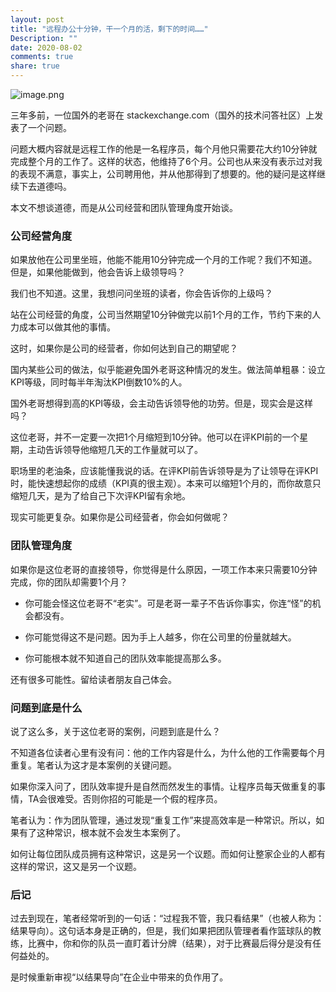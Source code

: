 ```yaml
---
layout: post
title: "远程办公十分钟，干一个月的活，剩下的时间……"
Description: ""
date: 2020-08-02
comments: true
share: true
---
```


![image.png](/assets/images/292372-dd447744b3fa2ed2.jpg)

三年多前，一位国外的老哥在 stackexchange.com（国外的技术问答社区）上发表了一个问题。

问题大概内容就是远程工作的他是一名程序员，每个月他只需要花大约10分钟就完成整个月的工作了。这样的状态，他维持了6个月。公司也从来没有表示过对我的表现不满意，事实上，公司聘用他，并从他那得到了想要的。他的疑问是这样继续下去道德吗。

本文不想谈道德，而是从公司经营和团队管理角度开始谈。

### 公司经营角度

如果放他在公司里坐班，他能不能用10分钟完成一个月的工作呢？我们不知道。但是，如果他能做到，他会告诉上级领导吗？

我们也不知道。这里，我想问问坐班的读者，你会告诉你的上级吗？

站在公司经营的角度，公司当然期望10分钟做完以前1个月的工作，节约下来的人力成本可以做其他的事情。

这时，如果你是公司的经营者，你如何达到自己的期望呢？

国内某些公司的做法，似乎能避免国外老哥这种情况的发生。做法简单粗暴：设立KPI等级，同时每半年淘汰KPI倒数10%的人。

国外老哥想得到高的KPI等级，会主动告诉领导他的功劳。但是，现实会是这样吗？

这位老哥，并不一定要一次把1个月缩短到10分钟。他可以在评KPI前的一个星期，主动告诉领导他缩短几天的工作量就可以了。

职场里的老油条，应该能懂我说的话。在评KPI前告诉领导是为了让领导在评KPI时，能快速想起你的成绩（KPI真的很主观）。本来可以缩短1个月的，而你故意只缩短几天，是为了给自己下次评KPI留有余地。

现实可能更复杂。如果你是公司经营者，你会如何做呢？

### 团队管理角度

如果你是这位老哥的直接领导，你觉得是什么原因，一项工作本来只需要10分钟完成，你的团队却需要1个月？

* 你可能会怪这位老哥不“老实”。可是老哥一辈子不告诉你事实，你连“怪”的机会都没有。

* 你可能觉得这不是问题。因为手上人越多，你在公司里的份量就越大。
* 你可能根本就不知道自己的团队效率能提高那么多。

还有很多可能性。留给读者朋友自己体会。

### 问题到底是什么

说了这么多，关于这位老哥的案例，问题到底是什么？

不知道各位读者心里有没有问：他的工作内容是什么，为什么他的工作需要每个月重复。笔者认为这才是本案例的关键问题。

如果你深入问了，团队效率提升是自然而然发生的事情。让程序员每天做重复的事情，TA会很难受。否则你招的可能是一个假的程序员。

笔者认为：作为团队管理，通过发现“重复工作”来提高效率是一种常识。所以，如果有了这种常识，根本就不会发生本案例了。

如何让每位团队成员拥有这种常识，这是另一个议题。而如何让整家企业的人都有这样的常识，这又是另一个议题。

### 后记

过去到现在，笔者经常听到的一句话：“过程我不管，我只看结果”（也被人称为：结果导向）。这句话本身是正确的，但是，我们如果把团队管理者看作篮球队的教练，比赛中，你和你的队员一直盯着计分牌（结果），对于比赛最后得分是没有任何益处的。

是时候重新审视“以结果导向”在企业中带来的负作用了。




